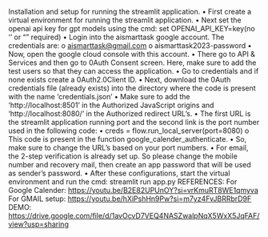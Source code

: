 Installation and setup for running the streamlit application.
•	First create a virtual environment for running the streamlit application.
•	Next set the openai api key for gpt models using the cmd: set OPENAI_API_KEY=key(no ‘’ or “” required)
•	Login into the aismarttask google account. The credentials are:
o	aismarttask@gmail.com
o	aismarttask2023-password
•	Now, open the google cloud console with this account.
•	There go to API & Services and then go to 0Auth Consent screen. Here, make sure to add the test users so that they can access the application.
•	Go to credentials and if none exists create a 0Auth2.0Client ID.
•	Next, download the 0Auth credentials file (already exists) into the directory where the code is present with the name ‘credentials.json’
•	Make sure to add the ‘http://localhost:8501’ in the Authorized JavaScript origins and ‘http://localhost:8080/’ in the  Authorized redirect URL’s.
•	The first URL is the streamlit application running port and the second link is the port number used in the following code: 
•	creds = flow.run_local_server(port=8080)
o	This code is present in the function google_calender_authenticate.
•	So, make sure to change the URL’s based on your port numbers.
•	For email, the 2-step verification is already set up. So please change the mobile number and recovery mail, then create an app password that will be used as sender’s password.
•	After these configurations, start the virtual environment and run the cmd: streamlit run app.py
REFERENCES:
For Google Calender: https://youtu.be/B2E82UPUnOY?si=vrKmuRT8WE1qmyva
For GMAIL setup: https://youtu.be/hXiPshHn9Pw?si=m7yz4FvJBRRbrD9F
DEMO: https://drive.google.com/file/d/1avOcvD7VEQ4NASZwalpNqX5WxX5JqFAF/view?usp=sharing
